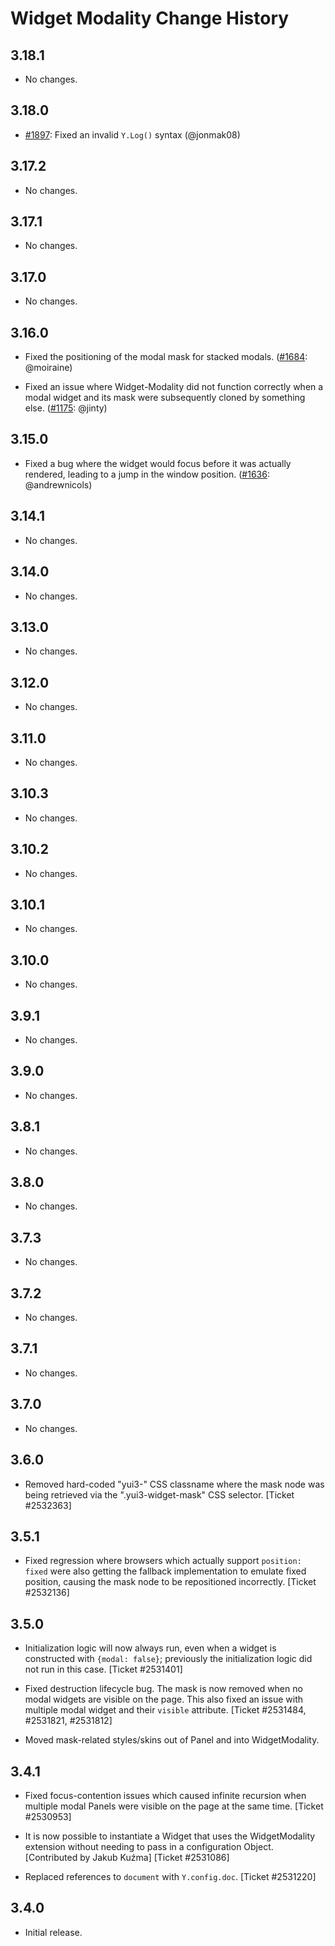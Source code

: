 Widget Modality Change History
==============================

3.18.1
------

* No changes.

3.18.0
------

* [#1897][]: Fixed an invalid `Y.Log()` syntax (@jonmak08)

[#1897]: https://github.com/yui/yui3/pull/1897

3.17.2
------

* No changes.

3.17.1
------

* No changes.

3.17.0
------

* No changes.

3.16.0
------

* Fixed the positioning of the modal mask for stacked modals.
  ([#1684][]: @moiraine)

[#1684]: https://github.com/yui/yui3/pull/1684

* Fixed an issue where Widget-Modality did not function correctly when a modal widget
  and its mask were subsequently cloned by something else. ([#1175][]: @jinty)

[#1175]: https://github.com/yui/yui3/pull/1175

3.15.0
------

* Fixed a bug where the widget would focus before it was actually rendered,
  leading to a jump in the window position. ([#1636][]: @andrewnicols)

[#1636]: https://github.com/yui/yui3/pull/1636

3.14.1
------

* No changes.

3.14.0
------

* No changes.

3.13.0
------

* No changes.

3.12.0
------

* No changes.

3.11.0
------

* No changes.

3.10.3
------

* No changes.

3.10.2
------

* No changes.

3.10.1
------

* No changes.

3.10.0
------

* No changes.

3.9.1
-----

* No changes.

3.9.0
-----

* No changes.

3.8.1
-----

* No changes.

3.8.0
-----

  * No changes.

3.7.3
-----

  * No changes.

3.7.2
-----

  * No changes.

3.7.1
-----

  * No changes.

3.7.0
-----

  * No changes.

3.6.0
-----

  * Removed hard-coded "yui3-" CSS classname where the mask node was being
    retrieved via the ".yui3-widget-mask" CSS selector. [Ticket #2532363]

3.5.1
-----

  * Fixed regression where browsers which actually support `position: fixed`
    were also getting the fallback implementation to emulate fixed position,
    causing the mask node to be repositioned incorrectly. [Ticket #2532136]

3.5.0
-----

  * Initialization logic will now always run, even when a widget is constructed
    with `{modal: false}`; previously the initialization logic did not run in
    this case. [Ticket #2531401]

  * Fixed destruction lifecycle bug. The mask is now removed when no modal
    widgets are visible on the page. This also fixed an issue with multiple
    modal widget and their `visible` attribute.
    [Ticket #2531484, #2531821, #2531812]

  * Moved mask-related styles/skins out of Panel and into WidgetModality.

3.4.1
-----

  * Fixed focus-contention issues which caused infinite recursion when multiple
    modal Panels were visible on the page at the same time. [Ticket #2530953]

  * It is now possible to instantiate a Widget that uses the WidgetModality
    extension without needing to pass in a configuration Object.
    [Contributed by Jakub Kuźma] [Ticket #2531086]

  * Replaced references to `document` with `Y.config.doc`. [Ticket #2531220]

3.4.0
-----

  * Initial release.
